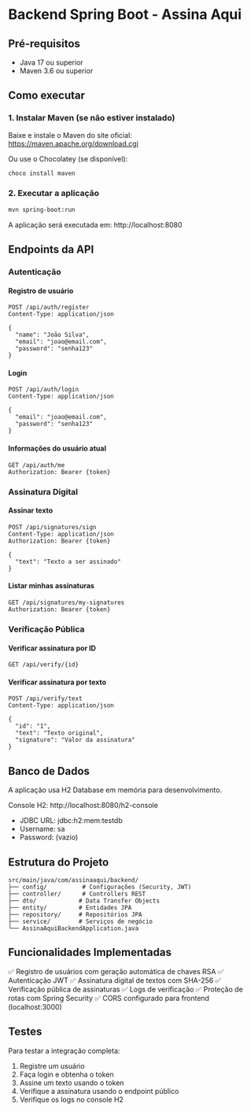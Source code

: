 # Backend Spring Boot - Assina Aqui

## Pré-requisitos

- Java 17 ou superior
- Maven 3.6 ou superior

## Como executar

### 1. Instalar Maven (se não estiver instalado)

Baixe e instale o Maven do site oficial: https://maven.apache.org/download.cgi

Ou use o Chocolatey (se disponível):
```powershell
choco install maven
```

### 2. Executar a aplicação

```bash
mvn spring-boot:run
```

A aplicação será executada em: http://localhost:8080

## Endpoints da API

### Autenticação

#### Registro de usuário
```
POST /api/auth/register
Content-Type: application/json

{
  "name": "João Silva",
  "email": "joao@email.com",
  "password": "senha123"
}
```

#### Login
```
POST /api/auth/login
Content-Type: application/json

{
  "email": "joao@email.com",
  "password": "senha123"
}
```

#### Informações do usuário atual
```
GET /api/auth/me
Authorization: Bearer {token}
```

### Assinatura Digital

#### Assinar texto
```
POST /api/signatures/sign
Content-Type: application/json
Authorization: Bearer {token}

{
  "text": "Texto a ser assinado"
}
```

#### Listar minhas assinaturas
```
GET /api/signatures/my-signatures
Authorization: Bearer {token}
```

### Verificação Pública

#### Verificar assinatura por ID
```
GET /api/verify/{id}
```

#### Verificar assinatura por texto
```
POST /api/verify/text
Content-Type: application/json

{
  "id": "1",
  "text": "Texto original",
  "signature": "Valor da assinatura"
}
```

## Banco de Dados

A aplicação usa H2 Database em memória para desenvolvimento.

Console H2: http://localhost:8080/h2-console
- JDBC URL: jdbc:h2:mem:testdb
- Username: sa
- Password: (vazio)

## Estrutura do Projeto

```
src/main/java/com/assinaaqui/backend/
├── config/          # Configurações (Security, JWT)
├── controller/      # Controllers REST
├── dto/            # Data Transfer Objects
├── entity/         # Entidades JPA
├── repository/     # Repositórios JPA
├── service/        # Serviços de negócio
└── AssinaAquiBackendApplication.java
```

## Funcionalidades Implementadas

✅ Registro de usuários com geração automática de chaves RSA
✅ Autenticação JWT
✅ Assinatura digital de textos com SHA-256
✅ Verificação pública de assinaturas
✅ Logs de verificação
✅ Proteção de rotas com Spring Security
✅ CORS configurado para frontend (localhost:3000)

## Testes

Para testar a integração completa:

1. Registre um usuário
2. Faça login e obtenha o token
3. Assine um texto usando o token
4. Verifique a assinatura usando o endpoint público
5. Verifique os logs no console H2